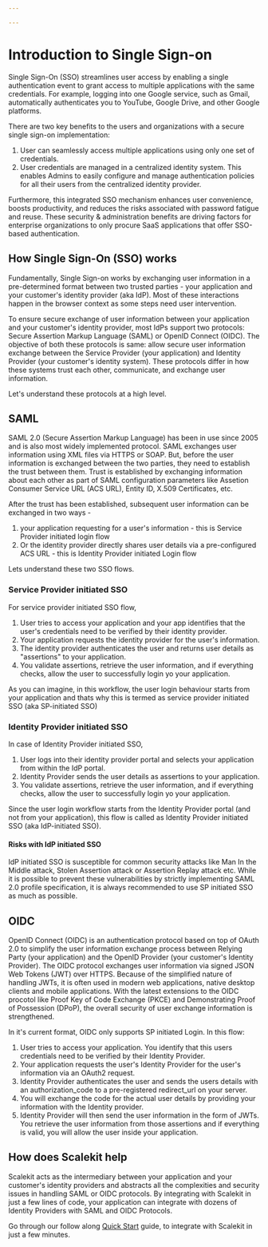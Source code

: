 ```yaml
---

---
```

# Introduction to Single Sign-on

Single Sign-On (SSO) streamlines user access by enabling a single authentication event to grant access to multiple applications with the same credentials. For example, logging into one Google service, such as Gmail, automatically authenticates you to YouTube, Google Drive, and other Google platforms. 

There are two key benefits to the users and organizations with a secure single sign-on implementation:
1) User can seamlessly access multiple applications using only one set of credentials. 
2) User credentials are managed in a centralized identity system. This enables Admins to easily configure and manage authentication policies for all their users from the centralized identity provider. 

Furthermore, this integrated SSO mechanism enhances user convenience, boosts productivity, and reduces the risks associated with password fatigue and reuse. These security & administration benefits are driving factors for enterprise organizations to only procure SaaS applications that offer SSO-based authentication. 

## How Single Sign-On (SSO) works

Fundamentally, Single Sign-on works by exchanging user information in a pre-determined format between two trusted parties - your application and your customer's identity provider (aka IdP). Most of these interactions happen in the browser context as some steps need user intervention. 

<!-- <Single Sign-on Image>
<Application <==> Identity Provider> -->

To ensure secure exchange of user information between your application and your customer's identity provider, most IdPs support two protocols: Secure Assertion Markup Language (SAML) or OpenID Connect (OIDC). The objective of both these protocols is same: allow secure user information exchange between the Service Provider (your application) and Identity Provider (your customer's identity system). These protocols differ in how these systems trust each other, communicate, and exchange user information.

Let's understand these protocols at a high level.

## SAML

SAML 2.0 (Secure Assertion Markup Language) has been in use since 2005 and is also most widely implemented protocol. SAML exchanges user information using XML files via HTTPS or SOAP. But, before the user information is exchanged between the two parties, they need to establish the trust between them. Trust is established by exchanging information about each other as part of SAML configuration parameters like Assetion Consumer Service URL (ACS URL), Entity ID, X.509 Certificates, etc. 

After the trust has been established, subsequent user information can be exchanged in two ways - 
1) your application requesting for a user's information - this is Service Provider initiated login flow
2) Or the identity provider directly shares user details via a pre-configured ACS URL - this is Identity Provider initiated Login flow

Lets understand these two SSO flows.

### Service Provider initiated SSO

For service provider initiated SSO flow, 
1. User tries to access your application and your app identifies that the user's credentials need to be verified by their identity provider. 
2. Your application requests the identity provider for the user's information. 
3. The identity provider authenticates the user and returns user details as "assertions" to your application.
4. You validate assertions, retrieve the user information, and if everything checks, allow the user to successfully login yo your application.

As you can imagine, in this workflow, the user login behaviour starts from your application and thats why this is termed as service provider initiated SSO (aka SP-initiated SSO)


### Identity Provider initiated SSO

In case of Identity Provider initiated SSO, 
1. User logs into their identity provider portal and selects your application from within the IdP portal.
2. Identity Provider sends the user details as assertions to your application.
3. You validate assertions, retrieve the user information, and if everything checks, allow the user to successfully login yo your application.

Since the user login workflow starts from the Identity Provider portal (and not from your application), this flow is called as Identity Provider initiated SSO (aka IdP-initiated SSO).

#### Risks with IdP initiated SSO
IdP initiated SSO is susceptible for common security attacks like Man In the Middle attack, Stolen Assertion attack or Assertion Replay attack etc. While it is possible to prevent these vulnerabilities by strictly implementing SAML 2.0 profile specification, it is always recommended to use SP initiated SSO as much as possible.

## OIDC

OpenID Connect (OIDC) is an authentication protocol based on top of OAuth 2.0 to simplify the user information exchange process between Relying Party (your application) and the OpenID Provider (your customer's Identity Provider). The OIDC protocol exchanges user information via signed JSON Web Tokens (JWT) over HTTPS. Because of the simplified nature of handling JWTs, it is often used in modern web applications, native desktop clients and mobile applications. With the latest extensions to the OIDC procotol like Proof Key of Code Exchange (PKCE) and Demonstrating Proof of Possession (DPoP), the overall security of user exchange information is strengthened.

In it's current format, OIDC only supports SP initiated Login. In this flow: 

1. User tries to access your application. You identify that this users credentials need to be verified by their Identity Provider. 
2. Your application requests the user's Identity Provider for the user's information via an OAuth2 request.
3. Identity Provider authenticates the user and sends the users details with an authorization_code to a pre-registered redirect_url on your server.
4. You will exchange the code for the actual user details by providing your information with the Identity provider. 
5. Identity Provider will then send the user information in the form of JWTs. You retrieve the user information from those assertions and if everything is valid, you will allow the user inside your application.

## How does Scalekit help

Scalekit acts as the intermediary between your application and your customer's identity providers and abstracts all the complexities and security issues in handling SAML or OIDC protocols. By integrating with Scalekit in just a few lines of code, your application can integrate with dozens of Identity Providers with SAML and OIDC Protocols. 

Go through our follow along [Quick Start](/docs/single-sign-on/quickstart-sso.md) guide, to integrate with Scalekit in just a few minutes.

